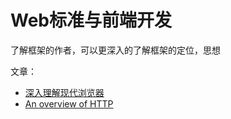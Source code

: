 # Web标准与前端开发
了解框架的作者，可以更深入的了解框架的定位，思想

文章：
- [深入理解现代浏览器](https://juejin.cn/post/6844903860612366350)
- [An overview of HTTP](https://udn.realityripple.com/docs/Web/HTTP/Overview)

